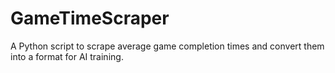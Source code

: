 # GameTimeScraper
A Python script to scrape average game completion times and convert them into a format for AI training.
